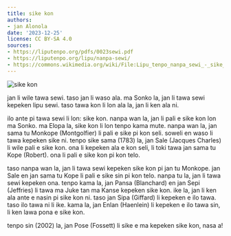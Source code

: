 ```yaml
---
title: sike kon
authors:
- jan Alonola
date: '2023-12-25'
license: CC BY-SA 4.0
sources:
- https://liputenpo.org/pdfs/0023sewi.pdf
- https://liputenpo.org/lipu/nanpa-sewi/
- https://commons.wikimedia.org/wiki/File:Lipu_tenpo_nanpa_sewi_-_sike_kon.png
---
```


![sike kon](https://upload.wikimedia.org/wikipedia/commons/3/32/Lipu_tenpo_nanpa_sewi_-_sike_kon.png)

jan li wile tawa sewi. taso jan li waso ala. ma Sonko la, jan li tawa sewi kepeken lipu sewi. taso tawa kon li lon ala la, jan li ken ala ni.

ilo ante pi tawa sewi li lon: sike kon. nanpa wan la, jan li pali e sike kon lon ma Sonko. ma Elopa la, sike kon li lon tenpo kama mute. nanpa wan la, jan sama tu Monkope (Montgolfier) li pali e sike pi kon seli. soweli en waso li tawa kepeken sike ni. tenpo sike sama (1783) la, jan Sale (Jacques Charles) li wile pali e sike kon. ona li kepeken ala e kon seli, li toki tawa jan sama tu Kope (Robert). ona li pali e sike kon pi kon telo.

taso nanpa wan la, jan li tawa sewi kepeken sike kon pi jan tu Monkope. jan Sale en jan sama tu Kope li pali e sike sin pi kon telo. nanpa tu la, jan li tawa sewi kepeken ona. tenpo kama la, jan Pansa (Blanchard) en jan Sepi (Jeffries) li tawa ma Juke tan ma Kanse kepeken sike kon. ike la, jan li ken ala ante e nasin pi sike kon ni. taso jan Sipa (Giffard) li kepeken e ilo tawa. taso ilo tawa ni li ike. kama la, jan Enlan (Haenlein) li kepeken e ilo tawa sin, li ken lawa pona e sike kon.

tenpo sin (2002) la, jan Pose (Fossett) li sike e ma kepeken sike kon, nasa a!